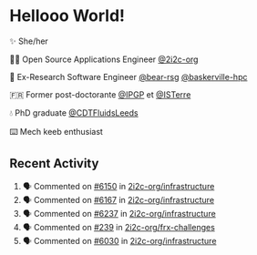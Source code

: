 # Hellooo World!

✨ She/her

👩‍💻 Open Source Applications Engineer [@2i2c-org](https://2i2c.org/)

🐻 Ex-Research Software Engineer [@bear-rsg](https://github.com/bear-rsg) [@baskerville-hpc](https://github.com/baskerville-hpc) 

🇫🇷 Former post-doctorante [@IPGP](https://github.com/IPGP) et [@ISTerre](https://www.isterre.fr/) 

💧 PhD graduate [@CDTFluidsLeeds](https://fluid-dynamics.leeds.ac.uk/) 

⌨️ Mech keeb enthusiast 

## Recent Activity 

<!--START_SECTION:activity-->
1. 🗣 Commented on [#6150](https://github.com/2i2c-org/infrastructure/issues/6150#issuecomment-2995489463) in [2i2c-org/infrastructure](https://github.com/2i2c-org/infrastructure)
2. 🗣 Commented on [#6167](https://github.com/2i2c-org/infrastructure/issues/6167#issuecomment-2995477976) in [2i2c-org/infrastructure](https://github.com/2i2c-org/infrastructure)
3. 🗣 Commented on [#6237](https://github.com/2i2c-org/infrastructure/issues/6237#issuecomment-2981017461) in [2i2c-org/infrastructure](https://github.com/2i2c-org/infrastructure)
4. 🗣 Commented on [#239](https://github.com/2i2c-org/frx-challenges/pull/239#issuecomment-2980502766) in [2i2c-org/frx-challenges](https://github.com/2i2c-org/frx-challenges)
5. 🗣 Commented on [#6030](https://github.com/2i2c-org/infrastructure/issues/6030#issuecomment-2980335734) in [2i2c-org/infrastructure](https://github.com/2i2c-org/infrastructure)
<!--END_SECTION:activity-->
